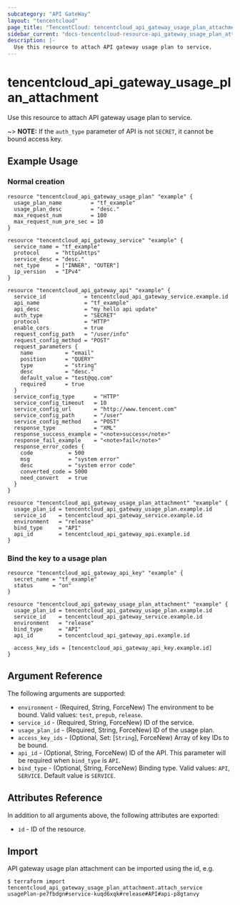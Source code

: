 ```yaml
---
subcategory: "API GateWay"
layout: "tencentcloud"
page_title: "TencentCloud: tencentcloud_api_gateway_usage_plan_attachment"
sidebar_current: "docs-tencentcloud-resource-api_gateway_usage_plan_attachment"
description: |-
  Use this resource to attach API gateway usage plan to service.
---
```


# tencentcloud_api_gateway_usage_plan_attachment

Use this resource to attach API gateway usage plan to service.

~> **NOTE:** If the `auth_type` parameter of API is not `SECRET`, it cannot be bound access key.

## Example Usage

### Normal creation

```hcl
resource "tencentcloud_api_gateway_usage_plan" "example" {
  usage_plan_name         = "tf_example"
  usage_plan_desc         = "desc."
  max_request_num         = 100
  max_request_num_pre_sec = 10
}

resource "tencentcloud_api_gateway_service" "example" {
  service_name = "tf_example"
  protocol     = "http&https"
  service_desc = "desc."
  net_type     = ["INNER", "OUTER"]
  ip_version   = "IPv4"
}

resource "tencentcloud_api_gateway_api" "example" {
  service_id            = tencentcloud_api_gateway_service.example.id
  api_name              = "tf_example"
  api_desc              = "my hello api update"
  auth_type             = "SECRET"
  protocol              = "HTTP"
  enable_cors           = true
  request_config_path   = "/user/info"
  request_config_method = "POST"
  request_parameters {
    name          = "email"
    position      = "QUERY"
    type          = "string"
    desc          = "desc."
    default_value = "test@qq.com"
    required      = true
  }
  service_config_type      = "HTTP"
  service_config_timeout   = 10
  service_config_url       = "http://www.tencent.com"
  service_config_path      = "/user"
  service_config_method    = "POST"
  response_type            = "XML"
  response_success_example = "<note>success</note>"
  response_fail_example    = "<note>fail</note>"
  response_error_codes {
    code           = 500
    msg            = "system error"
    desc           = "system error code"
    converted_code = 5000
    need_convert   = true
  }
}

resource "tencentcloud_api_gateway_usage_plan_attachment" "example" {
  usage_plan_id = tencentcloud_api_gateway_usage_plan.example.id
  service_id    = tencentcloud_api_gateway_service.example.id
  environment   = "release"
  bind_type     = "API"
  api_id        = tencentcloud_api_gateway_api.example.id
}
```

### Bind the key to a usage plan

```hcl
resource "tencentcloud_api_gateway_api_key" "example" {
  secret_name = "tf_example"
  status      = "on"
}

resource "tencentcloud_api_gateway_usage_plan_attachment" "example" {
  usage_plan_id = tencentcloud_api_gateway_usage_plan.example.id
  service_id    = tencentcloud_api_gateway_service.example.id
  environment   = "release"
  bind_type     = "API"
  api_id        = tencentcloud_api_gateway_api.example.id

  access_key_ids = [tencentcloud_api_gateway_api_key.example.id]
}
```

## Argument Reference

The following arguments are supported:

* `environment` - (Required, String, ForceNew) The environment to be bound. Valid values: `test`, `prepub`, `release`.
* `service_id` - (Required, String, ForceNew) ID of the service.
* `usage_plan_id` - (Required, String, ForceNew) ID of the usage plan.
* `access_key_ids` - (Optional, Set: [`String`], ForceNew) Array of key IDs to be bound.
* `api_id` - (Optional, String, ForceNew) ID of the API. This parameter will be required when `bind_type` is `API`.
* `bind_type` - (Optional, String, ForceNew) Binding type. Valid values: `API`, `SERVICE`. Default value is `SERVICE`.

## Attributes Reference

In addition to all arguments above, the following attributes are exported:

* `id` - ID of the resource.



## Import

API gateway usage plan attachment can be imported using the id, e.g.

```
$ terraform import tencentcloud_api_gateway_usage_plan_attachment.attach_service usagePlan-pe7fbdgn#service-kuqd6xqk#release#API#api-p8gtanvy
```

